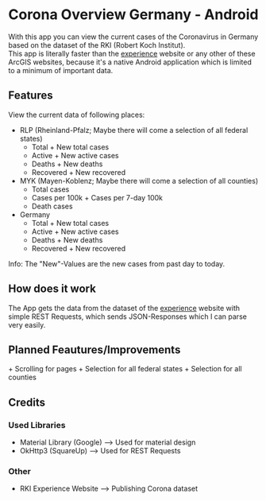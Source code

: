 # Corona Overview Germany - Android
With this app you can view the current cases of the Coronavirus in Germany based on the dataset of the RKI (Robert Koch Institut).<br>
This app is literally faster than the [experience](https://experience.arcgis.com/experience/478220a4c454480e823b17327b2bf1d4/page/page_1/) website or any other of these ArcGIS websites, because it's a native Android application which is limited to a minimum of important data.

## Features
View the current data of following places:
- RLP (Rheinland-Pfalz; Maybe there will come a selection of all federal states)
    - Total + New total cases
    - Active + New active cases
    - Deaths + New deaths
    - Recovered + New recovered
- MYK (Mayen-Koblenz; Maybe there will come a selection of all counties)
    - Total cases
    - Cases per 100k + Cases per 7-day 100k
    - Death cases
- Germany
    - Total + New total cases
    - Active + New active cases
    - Deaths + New deaths
    - Recovered + New recovered
<a/>
Info: The "New"-Values are the new cases from past day to today.

## How does it work
The App gets the data from the dataset of the [experience](https://experience.arcgis.com/experience/478220a4c454480e823b17327b2bf1d4/page/page_1/) website with simple REST Requests, which sends JSON-Responses which I can parse very easily.

## Planned Feautures/Improvements
\+ Scrolling for pages
\+ Selection for all federal states
\+ Selection for all counties

## Credits
### Used Libraries
- Material Library (Google) --> Used for material design
- OkHttp3 (SquareUp) --> Used for REST Requests

### Other
- RKI Experience Website --> Publishing Corona dataset
